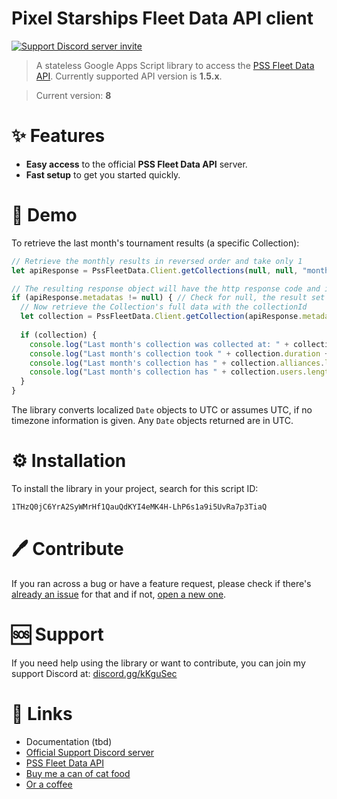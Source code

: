 # Pixel Starships Fleet Data API client

<a href="https://discord.gg/kKguSec" target="_blank"><img src="https://discord.com/api/guilds/565819215731228672/embed.png" alt="Support Discord server invite"></a>

> A stateless Google Apps Script library to access the [PSS Fleet Data API](https://github.com/Zukunftsmusik/pss-fleet-data-api). Currently supported API version is **1.5.x**.

> Current version: **8**

# ✨ Features

- **Easy access** to the official **PSS Fleet Data API** server.
- **Fast setup** to get you started quickly.

# 🚀 Demo
To retrieve the last month's tournament results (a specific Collection):
```javascript
// Retrieve the monthly results in reversed order and take only 1
let apiResponse = PssFleetData.Client.getCollections(null, null, "month", true, 0, 1);

// The resulting response object will have the http response code and if the request was successful, also the parsed response body
if (apiResponse.metadatas != null) { // Check for null, the result set may just be empty
  // Now retrieve the Collection's full data with the collectionId
  let collection = PssFleetData.Client.getCollection(apiResponse.metadatas[0].collectionId).collection;
  
  if (collection) {
    console.log("Last month's collection was collected at: " + collection.timestamp);
    console.log("Last month's collection took " + collection.duration + " seconds");
    console.log("Last month's collection has " + collection.alliances.length + " alliances");
    console.log("Last month's collection has " + collection.users.length + " users");
  }
}
```
The library converts localized `Date` objects to UTC or assumes UTC, if no timezone information is given. Any `Date` objects returned are in UTC.

# ⚙️ Installation
To install the library in your project, search for this script ID:
```sh
1THzQ0jC6YrA2SyWMrHf1QauQdKYI4eMK4H-LhP6s1a9i5UvRa7p3TiaQ
```

# 🖊️ Contribute
If you ran across a bug or have a feature request, please check if there's [already an issue](https://github.com/PSS-Tools-Development/pss-fleet-data-client-appsscript/issues) for that and if not, [open a new one](https://github.com/PSS-Tools-Development/pss-fleet-data-client-appsscript/issues/new).

# 🆘 Support
If you need help using the library or want to contribute, you can join my support Discord at: [discord.gg/kKguSec](https://discord.gg/kKguSec)

# 🔗 Links
- Documentation (tbd)
- [Official Support Discord server](https://discord.gg/kKguSec)
- [PSS Fleet Data API](https://fleetdata.dolores2.xyz)
- [Buy me a can of cat food](https://buymeacoffee.com/the_worst_pss)
- [Or a coffee](https://ko-fi.com/theworstpss)
